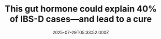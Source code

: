 ---
title: "This gut hormone could explain 40% of IBS-D cases—and lead to a cure"
date: 2025-07-29T05:33:52.000Z
category: Health
externalLink: "https://www.sciencedaily.com/releases/2025/07/250729001208.htm"
image: ""
excerpt: "A mysterious gut hormone may be behind many cases of chronic diarrhea, especially in people with undiagnosed bile acid malabsorption, a condition often mistaken for irritable bowel syndrome. Researchers from the University of Cambridge identified that the hormone INSL5 spikes when bile acid reaches the colon, triggering intense diarrhea. Their discovery not only sheds light on the biological cause of…"
---